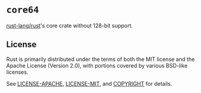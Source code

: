 # `core64`

[rust-lang/rust]'s core crate without 128-bit support.

[rust-lang/rust]: https://github.com/rust-lang/rust

## License

Rust is primarily distributed under the terms of both the MIT license
and the Apache License (Version 2.0), with portions covered by various
BSD-like licenses.

See [LICENSE-APACHE](LICENSE-APACHE), [LICENSE-MIT](LICENSE-MIT), and
[COPYRIGHT](COPYRIGHT) for details.

